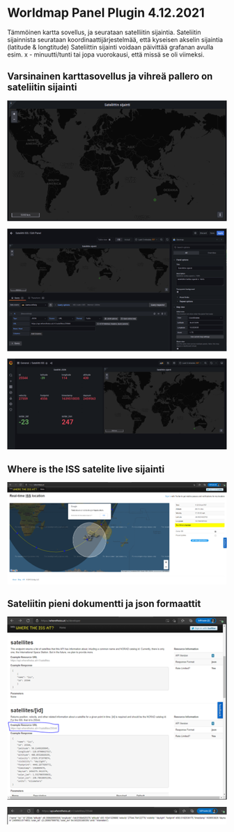 <h1>Worldmap Panel Plugin 4.12.2021</h1>

Tämmöinen kartta sovellus, ja seurataan satelliitin sijaintia. Sateliitin sijainnista seurataan koordinaattijärjestelmää, että kyseisen akselin sijaintia (latitude & longtitude)
Sateliittin sijainti voidaan päivittää grafanan avulla esim. x - minuutti/tunti tai jopa vuorokausi, että missä se oli viimeksi.

<h2> Varsinainen karttasovellus ja vihreä pallero on sateliitin sijainti </h2>

![Alt text](images/worldmap-world.png?raw=true "None")

![Alt text](images/worldmap-settings-1.PNG?raw=true "None")

![Alt text](images/grafana-worldmap-dashboard.PNG?raw=true "None")

<h2>Where is the ISS satelite live sijainti</h2>

![Alt text](images/whereistheISS-live.PNG?raw=true "None")

<h2>Sateliitin pieni dokumentti ja json formaattit </h2>

![Alt text](images/whereistheISS-httpPath.PNG?raw=true "None")

![Alt text](images/whereistheISS-jsonFormat.PNG?raw=true "None")
